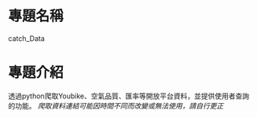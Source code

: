 # 專題名稱
catch_Data

# 專題介紹
透過python爬取Youbike、空氣品質、匯率等開放平台資料，並提供使用者查詢的功能。
*爬取資料連結可能因時間不同而改變或無法使用，請自行更正*
